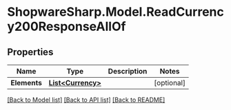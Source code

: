 # ShopwareSharp.Model.ReadCurrency200ResponseAllOf

## Properties

Name | Type | Description | Notes
------------ | ------------- | ------------- | -------------
**Elements** | [**List&lt;Currency&gt;**](Currency.md) |  | [optional] 

[[Back to Model list]](../README.md#documentation-for-models) [[Back to API list]](../README.md#documentation-for-api-endpoints) [[Back to README]](../README.md)

